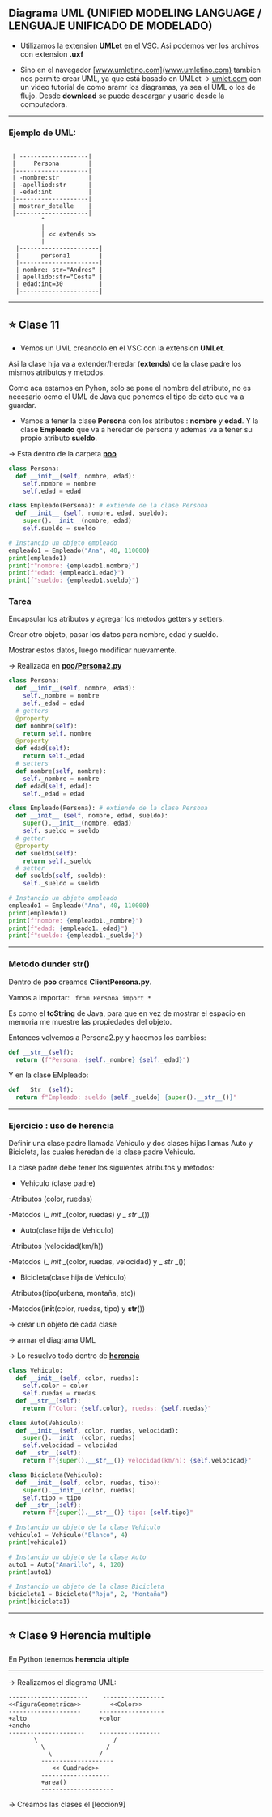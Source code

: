 ## Diagrama UML (UNIFIED MODELING LANGUAGE / LENGUAJE UNIFICADO DE MODELADO)

- Utilizamos la extension **UMLet** en el VSC. Asi podemos ver los archivos con extension **.uxf**

- Sino en el navegador [www.umletino.com](www.umletino.com) tambien nos permite crear UML, ya que está basado en UMLet -> [umlet.com](umplet.com) con un video tutorial de como aramr los diagramas, ya sea el UML o los de flujo. Desde **download** se puede descargar y usarlo desde la computadora.

---

### Ejemplo de UML:

```

 | -------------------|
 |     Persona        |
 |--------------------|
 | -nombre:str        |
 | -apelliod:str      |
 | -edad:int          |
 |--------------------|
 | mostrar_detalle    |
 |--------------------|
         ^
         |
         | << extends >>
         |
  |----------------------|
  |      persona1        |
  |----------------------|
  | nombre: str="Andres" | 
  | apellido:str="Costa" |
  | edad:int=30          |
  |----------------------|      

```

---

## :star: Clase 11

- Vemos un UML creandolo en el VSC con la extension **UMLet**.

Asi la clase hija va a extender/heredar (**extends**) de la clase padre los mismos atributos y metodos.

Como aca estamos en Pyhon, solo se pone el nombre del atributo, no es necesario ocmo el UML de Java que ponemos el tipo de dato que va a guardar.

- Vamos a tener la clase **Persona** con los atributos : **nombre** y **edad**. Y la clase **Empleado** que va a heredar de persona y ademas va a tener su propio atributo **sueldo**.

-> Esta dentro de la carpeta [**poo**](https://github.com/eugenia1984/UTN-FRSR-Programacion-1year-2semester/blob/main/laboratorio2/clase8_9_10_11/poo/Persona.py)


```Python
class Persona:
  def __init__(self, nombre, edad):
    self.nombre = nombre
    self.edad = edad

class Empleado(Persona): # extiende de la clase Persona
  def __init__ (self, nombre, edad, sueldo):
    super().__init__(nombre, edad)
    self.sueldo = sueldo

# Instancio un objeto empleado
empleado1 = Empleado("Ana", 40, 110000)  
print(empleado1) 
print(f"nombre: {empleado1.nombre}")  
print(f"edad: {empleado1.edad}")
print(f"sueldo: {empleado1.sueldo}")
```

### Tarea

Encapsular los atributos y agregar los metodos getters y setters.

Crear otro objeto, pasar los datos para nombre, edad y sueldo.

Mostrar estos datos, luego modificar nuevamente.

-> Realizada en [**poo/Persona2.py**](https://github.com/eugenia1984/UTN-FRSR-Programacion-1year-2semester/blob/main/laboratorio2/clase8_9_10_11/poo/Persona2.py)

```Python
class Persona:
  def __init__(self, nombre, edad):
    self._nombre = nombre
    self._edad = edad
  # getters
  @property
  def nombre(self):
    return self._nombre  
  @property
  def edad(self):
    return self._edad
  # setters
  def nombre(self, nombre):
    self._nombre = nombre
  def edad(self, edad):
    self._edad = edad

class Empleado(Persona): # extiende de la clase Persona
  def __init__ (self, nombre, edad, sueldo):
    super().__init__(nombre, edad)
    self._sueldo = sueldo
  # getter
  @property
  def sueldo(self):
    return self._sueldo
  # setter
  def sueldo(self, sueldo):
    self._sueldo = sueldo

# Instancio un objeto empleado
empleado1 = Empleado("Ana", 40, 110000)  
print(empleado1) 
print(f"nombre: {empleado1._nombre}")  
print(f"edad: {empleado1._edad}")
print(f"sueldo: {empleado1._sueldo}")
```

---

### Metodo dunder __str__()

Dentro de **poo** creamos **ClientPersona.py**.

Vamos a importar: ``` from Persona import *```

Es como el **toString** de Java, para que en vez de mostrar el espacio en memoria me muestre las propiedades del objeto.

Entonces volvemos a Persona2.py y hacemos los cambios:

```Python
def __str__(self):
  return (f"Persona: {self._nombre} {self._edad}")
```

Y en la clase EMpleado:

```Python
def __Str__(self):
  return f"Empleado: sueldo {self._sueldo} {super().__str__()}"
```


---

### Ejercicio : uso de herencia

Definir una clase padre llamada Vehiculo y dos clases hijas llamas Auto y Bicicleta, las cuales heredan de la clase padre Vehiculo.

La clase padre debe tener los siguientes atributos y metodos:

- Vehiculo (clase padre)

-Atributos (color, ruedas)

-Metodos (_ _init_ _(color, ruedas) y _ _str_ _())

- Auto(clase hija de Vehiculo)

-Atributos (velocidad(km/h))

-Metodos (_ _init_ _(color, ruedas, velocidad) y _ _str_ _()) 

- Bicicleta(clase hija de Vehiculo)

-Atributos(tipo(urbana, montaña, etc))

-Metodos(__init__(color, ruedas, tipo) y __str__())

-> crear un objeto de cada clase

-> armar el diagrama UML

-> Lo resuelvo todo dentro de [**herencia**](https://github.com/eugenia1984/UTN-FRSR-Programacion-1year-2semester/tree/main/laboratorio2/clase8_9_10_11/herencia)

```Python
class Vehiculo:
  def __init__(self, color, ruedas):
    self.color = color
    self.ruedas = ruedas
  def __str__(self):
    return f"Color: {self.color}, ruedas: {self.ruedas}"

class Auto(Vehiculo):
  def __init__(self, color, ruedas, velocidad):
    super().__init__(color, ruedas)
    self.velocidad = velocidad
  def __str__(self):
    return f"{super().__str__()} velocidad(km/h): {self.velocidad}" 

class Bicicleta(Vehiculo):
  def __init__(self, color, ruedas, tipo):
    super().__init__(color, ruedas)
    self.tipo = tipo
  def __str__(self):
    return f"{super().__str__()} tipo: {self.tipo}"

# Instancio un objeto de la clase Vehiculo
vehiculo1 = Vehiculo("Blanco", 4)
print(vehiculo1)

# Instancio un objeto de la clase Auto
auto1 = Auto("Amarillo", 4, 120)
print(auto1)

# Instancio un objeto de la clase Bicicleta
bicicleta1 = Bicicleta("Roja", 2, "Montaña")
print(bicicleta1)
```

---

## :star: Clase 9 Herencia multiple

En Python tenemos **herencia ultiple**

---

-> Realizamos el diagrama UML:

```
----------------------    -----------------
<<FiguraGeometrica>>        <<Color>>
--------------------     ------------------
+alto                    +color
+ancho
---------------------    -----------------
       \                     / 
         \                 /
           \             /
         --------------------
            << Cuadrado>>
         -------------------
         +area()
         --------------------   
```

-> Creamos las clases el [leccion9]
